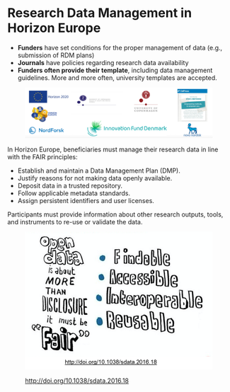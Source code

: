 # Research Data Management in Horizon Europe

* **Funders** have set conditions for the proper management of data (e.g., submission of RDM plans)&#x20;
* **Journals** have policies regarding research data availability
* **Funders often provide their template**, including data management guidelines. More and more often, university templates are accepted.

<figure><img src="../../../../../.gitbook/assets/image (69).png" alt=""><figcaption></figcaption></figure>

In Horizon Europe, beneficiaries must manage their research data in line with the FAIR principles:

* Establish and maintain a Data Management Plan (DMP).
* Justify reasons for not making data openly available.
* Deposit data in a trusted repository.
* Follow applicable metadata standards.
* Assign persistent identifiers and user licenses.

Participants must provide information about other research outputs, tools, and instruments to re-use or validate the data.

<figure><img src="../../../../../.gitbook/assets/image (39).png" alt=""><figcaption><p><a href="http://doi.org/10.1038/sdata.2016.18">http://doi.org/10.1038/sdata.2016.18
<br></a></p></figcaption></figure>
